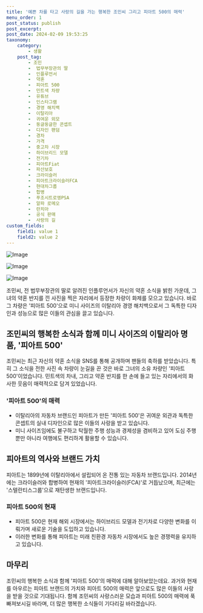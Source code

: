 ```yaml
---
title: '예쁜 차를 타고 사랑의 길을 가는 행복한 조민씨 그리고 피아트 500의 매력'
menu_order: 1
post_status: publish
post_excerpt: 
post_date: 2024-02-09 19:53:25
taxonomy:
    category:
        - 생활
    post_tag:
        - 조민
        -  법무부장관의 딸
        -  인플루언서
        -  약혼
        -  피아트 500
        -  민트색 차량
        -  유튜브
        -  인스타그램
        -  경영 해치백
        -  이탈리아
        -  귀여운 외모
        -  둥글둥글한 콘셉트
        -  디자인 팬덤
        -  경차
        -  가격
        -  중고차 시장
        -  하이브리드 모델
        -  전기차
        -  피아트Fiat
        -  파산보호
        -  크라이슬러
        -  피아트크라이슬러FCA
        -  현대차그룹
        -  합병
        -  푸조시트로엥PSA
        -  알파 로메오
        -  란치아
        -  공식 판매
        -  사랑의 길
custom_fields:
    field1: value 1
    field2: value 2
---
```


![Image](https://imgnews.pstatic.net/image/029/2024/02/09/0002854432_001_20240209102601441.jpg?type=w647)

![Image](https://imgnews.pstatic.net/image/029/2024/02/09/0002854432_002_20240209102601459.jpg?type=w647)

![Image](https://imgnews.pstatic.net/image/029/2024/02/09/0002854432_003_20240209102601471.jpg?type=w647)

조민씨, 전 법무부장관의 딸로 알려진 인플루언서가 자신의 약혼 소식을 밝힌 가운데, 그녀의 약혼 반지를 낀 사진을 찍은 자리에서 등장한 차량이 화제를 모으고 있습니다. 바로 그 차량은 '피아트 500'으로 미니 사이즈의 이탈리아 경영 해치백으로서 그 독특한 디자인과 성능으로 많은 이들의 관심을 끌고 있습니다.
## 조민씨의 행복한 소식과 함께 미니 사이즈의 이탈리아 명품, '피아트 500'
조민씨는 최근 자신의 약혼 소식을 SNS를 통해 공개하며 팬들의 축하를 받았습니다. 특히 그 소식을 전한 사진 속 차량이 눈길을 끈 것은 바로 그녀의 소유 차량인 '피아트 500'이었습니다. 민트색의 차내, 그리고 약혼 반지를 한 손에 들고 있는 자리에서의 화사한 웃음이 매력적으로 담겨 있었습니다.
### '피아트 500'의 매력
- 이탈리아의 자동차 브랜드인 피아트가 만든 '피아트 500'은 귀여운 외관과 독특한 콘셉트의 실내 디자인으로 많은 이들의 사랑을 받고 있습니다.
- 미니 사이즈임에도 불구하고 탁월한 주행 성능과 경제성을 겸비하고 있어 도심 주행 뿐만 아니라 여행에도 편리하게 활용할 수 있습니다.
## 피아트의 역사와 브랜드 가치
피아트는 1899년에 이탈리아에서 설립되어 온 전통 있는 자동차 브랜드입니다. 2014년에는 크라이슬러와 합병하여 현재의 '피아트크라이슬러(FCA)'로 거듭났으며, 최근에는 '스텔란티스그룹'으로 재탄생한 브랜드입니다.
### 피아트 500의 현재
- 피아트 500은 현재 해외 시장에서는 하이브리드 모델과 전기차로 다양한 변화를 이뤄가며 새로운 기술을 도입하고 있습니다.
- 이러한 변화를 통해 피아트는 미래 친환경 자동차 시장에서도 높은 경쟁력을 유지하고 있습니다.
## 마무리
조민씨의 행복한 소식과 함께 '피아트 500'의 매력에 대해 알아보았는데요. 과거와 현재를 아우르는 피아트 브랜드의 가치와 피아트 500의 매력은 앞으로도 많은 이들의 사랑을 받을 것으로 기대됩니다. 함께 조민씨의 사랑스러운 모습과 피아트 500의 매력에 푹 빠져보시길 바라며, 더 많은 행복한 소식들이 기다리길 바라겠습니다.
